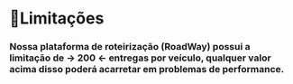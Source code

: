 # 🚨Limitações

### Nossa plataforma de roteirização (RoadWay) possui a limitação de → 200 ← entregas por veículo, qualquer valor acima disso poderá acarretar em problemas de performance.